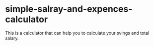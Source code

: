 # simple-salray-and-expences-calculator
This is a calculator that can help you to calculate your svings and total salary.
